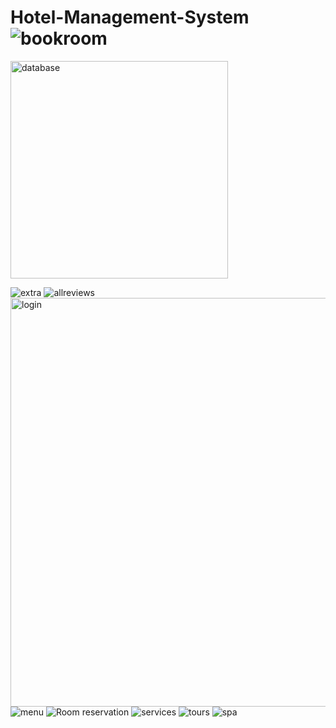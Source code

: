 # Hotel-Management-System![bookroom](https://github.com/AnudeepaG/Hotel-Management-System/assets/93423617/59265a69-719e-45c3-a872-ceba3af748f1)
<img width="348" alt="database" src="https://github.com/AnudeepaG/Hotel-Management-System/assets/93423617/082319c5-d204-4ec0-8c7c-e6692f707335">

![extra](https://github.com/AnudeepaG/Hotel-Management-System/assets/93423617/4b9931ad-a1ac-42f7-9f87-02fd2fbbe8cf)
![allreviews](https://github.com/AnudeepaG/Hotel-Management-System/assets/93423617/d8f97a07-b841-4028-ac10-836293addd61)
<img width="654" alt="login" src="https://github.com/AnudeepaG/Hotel-Management-System/assets/93423617/6022d6f0-d192-408d-9b64-a647e48c7248">
![menu](https://github.com/AnudeepaG/Hotel-Management-System/assets/93423617/cafe2b05-6a8a-476c-982c-651ce31bdb66)
![Room reservation](https://github.com/AnudeepaG/Hotel-Management-System/assets/93423617/8fcf2f17-ac76-4f00-94ad-1ec2f0daf867)
![services](https://github.com/AnudeepaG/Hotel-Management-System/assets/93423617/36184a61-2a8c-461f-a94b-76a8f4a2a06a)
![tours](https://github.com/AnudeepaG/Hotel-Management-System/assets/93423617/21c3c2a8-1283-42c8-842b-53e5c43239f5)
![spa](https://github.com/AnudeepaG/Hotel-Management-System/assets/93423617/b14f5d0c-f659-4bc9-b526-337f23ccc985)
